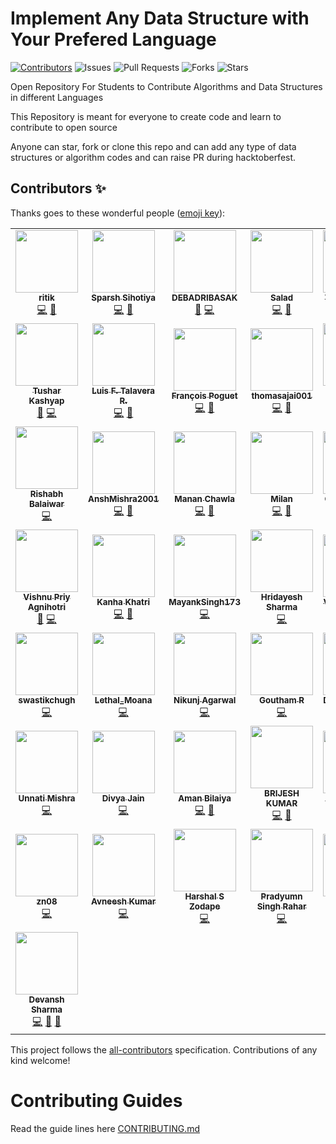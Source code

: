 # Implement Any Data Structure with Your Prefered Language


[![Contributors](https://img.shields.io/github/contributors/ephremdeme/data-structure-and-algorithms)](#contributors-)
![Issues](https://img.shields.io/github/issues/ephremdeme/data-structure-and-algorithms)
![Pull Requests](https://img.shields.io/github/issues-pr/ephremdeme/data-structure-and-algorithms)
![Forks](https://img.shields.io/github/forks/ephremdeme/data-structure-and-algorithms)
![Stars](https://img.shields.io/github/stars/ephremdeme/data-structure-and-algorithms)

Open Repository For Students to Contribute Algorithms and Data Structures in different Languages

This Repository is meant for everyone to create code and learn to contribute to open source

Anyone can star, fork or clone this repo and can add any type of data structures or algorithm codes and can raise PR during hacktoberfest.


## Contributors ✨

Thanks goes to these wonderful people ([emoji key](https://allcontributors.org/docs/en/emoji-key)):

<!-- ALL-CONTRIBUTORS-LIST:START - Do not remove or modify this section -->
<!-- prettier-ignore-start -->
<!-- markdownlint-disable -->
<table>
  <tr>
    <td align="center"><a href="https://github.com/ritik"><img src="https://avatars3.githubusercontent.com/u/1125629?v=4" width="100px;" alt=""/><br /><sub><b>ritik</b></sub></a><br /><a href="https://github.com/ephremdeme/data-structure-and-algorithms/commits?author=ritik" title="Code">💻</a> <a href="#design-ritik" title="Design">🎨</a></td>
    <td align="center"><a href="http://sparshsihotiya.me/"><img src="https://avatars2.githubusercontent.com/u/58358499?v=4" width="100px;" alt=""/><br /><sub><b>Sparsh Sihotiya</b></sub></a><br /><a href="https://github.com/ephremdeme/data-structure-and-algorithms/commits?author=sparshs413" title="Code">💻</a> <a href="#ideas-sparshs413" title="Ideas, Planning, & Feedback">🤔</a></td>
    <td align="center"><a href="http://DEBADRIBASAK.github.io"><img src="https://avatars2.githubusercontent.com/u/32904247?v=4" width="100px;" alt=""/><br /><sub><b>DEBADRIBASAK</b></sub></a><br /><a href="#ideas-DEBADRIBASAK" title="Ideas, Planning, & Feedback">🤔</a> <a href="https://github.com/ephremdeme/data-structure-and-algorithms/commits?author=DEBADRIBASAK" title="Code">💻</a></td>
    <td align="center"><a href="https://github.com/TastySalad"><img src="https://avatars2.githubusercontent.com/u/29716545?v=4" width="100px;" alt=""/><br /><sub><b>Salad</b></sub></a><br /><a href="https://github.com/ephremdeme/data-structure-and-algorithms/commits?author=TastySalad" title="Code">💻</a> <a href="#design-TastySalad" title="Design">🎨</a></td>
    <td align="center"><a href="https://github.com/gulvaibhav20"><img src="https://avatars0.githubusercontent.com/u/43981794?v=4" width="100px;" alt=""/><br /><sub><b>Vaibhav Gulati</b></sub></a><br /><a href="#ideas-gulvaibhav20" title="Ideas, Planning, & Feedback">🤔</a> <a href="https://github.com/ephremdeme/data-structure-and-algorithms/commits?author=gulvaibhav20" title="Code">💻</a></td>
    <td align="center"><a href="https://github.com/amanjhurani"><img src="https://avatars2.githubusercontent.com/u/47776459?v=4" width="100px;" alt=""/><br /><sub><b>Aman Jhurani</b></sub></a><br /><a href="#ideas-amanjhurani" title="Ideas, Planning, & Feedback">🤔</a> <a href="https://github.com/ephremdeme/data-structure-and-algorithms/commits?author=amanjhurani" title="Code">💻</a></td>
    <td align="center"><a href="https://github.com/PRITI24"><img src="https://avatars3.githubusercontent.com/u/42322432?v=4" width="100px;" alt=""/><br /><sub><b>Priti Jha</b></sub></a><br /><a href="https://github.com/ephremdeme/data-structure-and-algorithms/commits?author=PRITI24" title="Code">💻</a> <a href="#design-PRITI24" title="Design">🎨</a></td>
  </tr>
  <tr>
    <td align="center"><a href="https://dev.to/tusharkashyap63"><img src="https://avatars3.githubusercontent.com/u/65089058?v=4" width="100px;" alt=""/><br /><sub><b>Tushar Kashyap</b></sub></a><br /><a href="#design-tusharkashyap63" title="Design">🎨</a> <a href="https://github.com/ephremdeme/data-structure-and-algorithms/commits?author=tusharkashyap63" title="Code">💻</a></td>
    <td align="center"><a href="https://github.com/LuisFerTR"><img src="https://avatars1.githubusercontent.com/u/47088091?v=4" width="100px;" alt=""/><br /><sub><b>Luis F. Talavera R.</b></sub></a><br /><a href="https://github.com/ephremdeme/data-structure-and-algorithms/commits?author=LuisFerTR" title="Code">💻</a> <a href="#ideas-LuisFerTR" title="Ideas, Planning, & Feedback">🤔</a></td>
    <td align="center"><a href="http://francois.poguet.com"><img src="https://avatars3.githubusercontent.com/u/59446609?v=4" width="100px;" alt=""/><br /><sub><b>François Poguet</b></sub></a><br /><a href="https://github.com/ephremdeme/data-structure-and-algorithms/commits?author=FrancoisPog" title="Code">💻</a> <a href="#ideas-FrancoisPog" title="Ideas, Planning, & Feedback">🤔</a></td>
    <td align="center"><a href="https://github.com/thomasajai001"><img src="https://avatars2.githubusercontent.com/u/56961709?v=4" width="100px;" alt=""/><br /><sub><b>thomasajai001</b></sub></a><br /><a href="https://github.com/ephremdeme/data-structure-and-algorithms/commits?author=thomasajai001" title="Code">💻</a> <a href="#design-thomasajai001" title="Design">🎨</a></td>
    <td align="center"><a href="https://github.com/ephremdeme"><img src="https://avatars1.githubusercontent.com/u/38384199?v=4" width="100px;" alt=""/><br /><sub><b>Ephrem Demelash</b></sub></a><br /><a href="https://github.com/ephremdeme/data-structure-and-algorithms/commits?author=ephremdeme" title="Code">💻</a> <a href="#design-ephremdeme" title="Design">🎨</a> <a href="#ideas-ephremdeme" title="Ideas, Planning, & Feedback">🤔</a></td>
    <td align="center"><a href="https://github.com/nikki003"><img src="https://avatars3.githubusercontent.com/u/43932492?v=4" width="100px;" alt=""/><br /><sub><b>Nikki Bhalodiya</b></sub></a><br /><a href="https://github.com/ephremdeme/data-structure-and-algorithms/commits?author=nikki003" title="Code">💻</a> <a href="#design-nikki003" title="Design">🎨</a></td>
    <td align="center"><a href="https://github.com/ek08"><img src="https://avatars1.githubusercontent.com/u/63246960?v=4" width="100px;" alt=""/><br /><sub><b>Ehtesham</b></sub></a><br /><a href="https://github.com/ephremdeme/data-structure-and-algorithms/commits?author=ek08" title="Code">💻</a></td>
  </tr>
  <tr>
    <td align="center"><a href="https://github.com/rishabh15b"><img src="https://avatars3.githubusercontent.com/u/55358003?v=4" width="100px;" alt=""/><br /><sub><b>Rishabh Balaiwar</b></sub></a><br /><a href="https://github.com/ephremdeme/data-structure-and-algorithms/commits?author=rishabh15b" title="Code">💻</a></td>
    <td align="center"><a href="https://github.com/AnshMishra2001"><img src="https://avatars0.githubusercontent.com/u/55917516?v=4" width="100px;" alt=""/><br /><sub><b>AnshMishra2001</b></sub></a><br /><a href="https://github.com/ephremdeme/data-structure-and-algorithms/commits?author=AnshMishra2001" title="Code">💻</a> <a href="#ideas-AnshMishra2001" title="Ideas, Planning, & Feedback">🤔</a></td>
    <td align="center"><a href="https://github.com/mananchawla2005"><img src="https://avatars3.githubusercontent.com/u/42414965?v=4" width="100px;" alt=""/><br /><sub><b>Manan Chawla</b></sub></a><br /><a href="https://github.com/ephremdeme/data-structure-and-algorithms/commits?author=mananchawla2005" title="Code">💻</a> <a href="#ideas-mananchawla2005" title="Ideas, Planning, & Feedback">🤔</a></td>
    <td align="center"><a href="https://github.com/milan090"><img src="https://avatars3.githubusercontent.com/u/56679289?v=4" width="100px;" alt=""/><br /><sub><b>Milan</b></sub></a><br /><a href="https://github.com/ephremdeme/data-structure-and-algorithms/commits?author=milan090" title="Code">💻</a> <a href="#design-milan090" title="Design">🎨</a></td>
    <td align="center"><a href="https://www.linkedin.com/in/gaurav-madan-210b62177/"><img src="https://avatars1.githubusercontent.com/u/54912404?v=4" width="100px;" alt=""/><br /><sub><b>Gaurav Madan</b></sub></a><br /><a href="https://github.com/ephremdeme/data-structure-and-algorithms/commits?author=gauravmadan583" title="Code">💻</a></td>
    <td align="center"><a href="https://github.com/meghnabajoria"><img src="https://avatars0.githubusercontent.com/u/50470784?v=4" width="100px;" alt=""/><br /><sub><b>meghnabajoria</b></sub></a><br /><a href="https://github.com/ephremdeme/data-structure-and-algorithms/commits?author=meghnabajoria" title="Code">💻</a> <a href="#ideas-meghnabajoria" title="Ideas, Planning, & Feedback">🤔</a></td>
    <td align="center"><a href="https://github.com/Richie94"><img src="https://avatars1.githubusercontent.com/u/7793923?v=4" width="100px;" alt=""/><br /><sub><b>Richard Kwasnicki</b></sub></a><br /><a href="https://github.com/ephremdeme/data-structure-and-algorithms/commits?author=Richie94" title="Code">💻</a> <a href="#design-Richie94" title="Design">🎨</a></td>
  </tr>
  <tr>
    <td align="center"><a href="https://iamvpa.github.io/pw/"><img src="https://avatars1.githubusercontent.com/u/48381326?v=4" width="100px;" alt=""/><br /><sub><b>Vishnu Priy Agnihotri</b></sub></a><br /><a href="#design-iamvpa" title="Design">🎨</a> <a href="https://github.com/ephremdeme/data-structure-and-algorithms/commits?author=iamvpa" title="Code">💻</a></td>
    <td align="center"><a href="http://kanhakhatri065@gmail.com"><img src="https://avatars2.githubusercontent.com/u/47973882?v=4" width="100px;" alt=""/><br /><sub><b>Kanha Khatri</b></sub></a><br /><a href="https://github.com/ephremdeme/data-structure-and-algorithms/commits?author=Kanhakhatri065" title="Code">💻</a> <a href="#ideas-Kanhakhatri065" title="Ideas, Planning, & Feedback">🤔</a></td>
    <td align="center"><a href="https://github.com/MayankSingh173"><img src="https://avatars0.githubusercontent.com/u/60806242?v=4" width="100px;" alt=""/><br /><sub><b>MayankSingh173</b></sub></a><br /><a href="https://github.com/ephremdeme/data-structure-and-algorithms/commits?author=MayankSingh173" title="Code">💻</a></td>
    <td align="center"><a href="https://hridayeshsharma.com"><img src="https://avatars2.githubusercontent.com/u/12582432?v=4" width="100px;" alt=""/><br /><sub><b>Hridayesh Sharma</b></sub></a><br /><a href="https://github.com/ephremdeme/data-structure-and-algorithms/commits?author=vyasriday" title="Code">💻</a></td>
    <td align="center"><a href="http://vivekagent47.github.io"><img src="https://avatars2.githubusercontent.com/u/48582432?v=4" width="100px;" alt=""/><br /><sub><b>Vivek Chauhan</b></sub></a><br /><a href="https://github.com/ephremdeme/data-structure-and-algorithms/commits?author=Vivekagent47" title="Code">💻</a> <a href="#ideas-Vivekagent47" title="Ideas, Planning, & Feedback">🤔</a></td>
    <td align="center"><a href="https://github.com/parinay602"><img src="https://avatars0.githubusercontent.com/u/68812492?v=4" width="100px;" alt=""/><br /><sub><b>parinay602</b></sub></a><br /><a href="https://github.com/ephremdeme/data-structure-and-algorithms/commits?author=parinay602" title="Code">💻</a></td>
    <td align="center"><a href="http://yashasvimisra@outlook.com"><img src="https://avatars0.githubusercontent.com/u/54177363?v=4" width="100px;" alt=""/><br /><sub><b>Yashasvi Misra</b></sub></a><br /><a href="https://github.com/ephremdeme/data-structure-and-algorithms/commits?author=yashasvimisra2798" title="Code">💻</a> <a href="#ideas-yashasvimisra2798" title="Ideas, Planning, & Feedback">🤔</a></td>
  </tr>
  <tr>
    <td align="center"><a href="https://github.com/swastikchugh"><img src="https://avatars0.githubusercontent.com/u/17880938?v=4" width="100px;" alt=""/><br /><sub><b>swastikchugh</b></sub></a><br /><a href="https://github.com/ephremdeme/data-structure-and-algorithms/commits?author=swastikchugh" title="Code">💻</a></td>
    <td align="center"><a href="https://github.com/Palak-137"><img src="https://avatars0.githubusercontent.com/u/54790525?v=4" width="100px;" alt=""/><br /><sub><b>Lethal_Moana</b></sub></a><br /><a href="https://github.com/ephremdeme/data-structure-and-algorithms/commits?author=Palak-137" title="Code">💻</a></td>
    <td align="center"><a href="http://www.nikunjagarwal.social"><img src="https://avatars0.githubusercontent.com/u/35420775?v=4" width="100px;" alt=""/><br /><sub><b>Nikunj Agarwal</b></sub></a><br /><a href="https://github.com/ephremdeme/data-structure-and-algorithms/commits?author=nikunjagarwal321" title="Code">💻</a></td>
    <td align="center"><a href="https://github.com/Druffl3"><img src="https://avatars2.githubusercontent.com/u/28187687?v=4" width="100px;" alt=""/><br /><sub><b>Goutham R</b></sub></a><br /><a href="https://github.com/ephremdeme/data-structure-and-algorithms/commits?author=Druffl3" title="Code">💻</a></td>
    <td align="center"><a href="http://indryanto.com"><img src="https://avatars3.githubusercontent.com/u/42679071?v=4" width="100px;" alt=""/><br /><sub><b>Dhiki Indryanto</b></sub></a><br /><a href="https://github.com/ephremdeme/data-structure-and-algorithms/commits?author=gebleksengek" title="Code">💻</a></td>
    <td align="center"><a href="https://pankajcoder1.github.io/Pankajcoder1/"><img src="https://avatars0.githubusercontent.com/u/54040417?v=4" width="100px;" alt=""/><br /><sub><b>Pankaj Kumar</b></sub></a><br /><a href="https://github.com/ephremdeme/data-structure-and-algorithms/commits?author=Pankajcoder1" title="Code">💻</a> <a href="#ideas-Pankajcoder1" title="Ideas, Planning, & Feedback">🤔</a></td>
    <td align="center"><a href="http://yeet.si"><img src="https://avatars3.githubusercontent.com/u/19249905?v=4" width="100px;" alt=""/><br /><sub><b>Matic Babnik</b></sub></a><br /><a href="https://github.com/ephremdeme/data-structure-and-algorithms/commits?author=MaticBabnik" title="Code">💻</a></td>
  </tr>
  <tr>
    <td align="center"><a href="https://webfolio-unnati.netlify.app/"><img src="https://avatars3.githubusercontent.com/u/54355445?v=4" width="100px;" alt=""/><br /><sub><b>Unnati Mishra</b></sub></a><br /><a href="https://github.com/ephremdeme/data-structure-and-algorithms/commits?author=CodesbyUnnati" title="Code">💻</a></td>
    <td align="center"><a href="https://github.com/codermind-divya"><img src="https://avatars0.githubusercontent.com/u/49811570?v=4" width="100px;" alt=""/><br /><sub><b>Divya Jain</b></sub></a><br /><a href="https://github.com/ephremdeme/data-structure-and-algorithms/commits?author=codermind-divya" title="Code">💻</a></td>
    <td align="center"><a href="https://github.com/mnb27"><img src="https://avatars1.githubusercontent.com/u/52792904?v=4" width="100px;" alt=""/><br /><sub><b>Aman Bilaiya</b></sub></a><br /><a href="https://github.com/ephremdeme/data-structure-and-algorithms/commits?author=mnb27" title="Code">💻</a> <a href="#ideas-mnb27" title="Ideas, Planning, & Feedback">🤔</a></td>
    <td align="center"><a href="https://www.linkedin.com/in/brijesh-kumar-887b05174"><img src="https://avatars3.githubusercontent.com/u/36602697?v=4" width="100px;" alt=""/><br /><sub><b>BRIJESH KUMAR</b></sub></a><br /><a href="https://github.com/ephremdeme/data-structure-and-algorithms/commits?author=brijeshsos66" title="Code">💻</a> <a href="#design-brijeshsos66" title="Design">🎨</a></td>
    <td align="center"><a href="https://github.com/ANKITAKHAN"><img src="https://avatars1.githubusercontent.com/u/44711628?v=4" width="100px;" alt=""/><br /><sub><b>ANKITA KHAN</b></sub></a><br /><a href="https://github.com/ephremdeme/data-structure-and-algorithms/commits?author=ANKITAKHAN" title="Code">💻</a></td>
    <td align="center"><a href="http://nikhilrevankar.ml"><img src="https://avatars2.githubusercontent.com/u/27147431?v=4" width="100px;" alt=""/><br /><sub><b>Nikhil V Revankar</b></sub></a><br /><a href="https://github.com/ephremdeme/data-structure-and-algorithms/commits?author=nikhil3198" title="Code">💻</a> <a href="#design-nikhil3198" title="Design">🎨</a></td>
    <td align="center"><a href="https://github.com/pranavkhapra"><img src="https://avatars2.githubusercontent.com/u/66990090?v=4" width="100px;" alt=""/><br /><sub><b>Pranav Khapra</b></sub></a><br /><a href="https://github.com/ephremdeme/data-structure-and-algorithms/commits?author=pranavkhapra" title="Code">💻</a> <a href="#design-pranavkhapra" title="Design">🎨</a></td>
  </tr>
  <tr>
    <td align="center"><a href="https://github.com/SATAKSHI08"><img src="https://avatars2.githubusercontent.com/u/56965113?v=4" width="100px;" alt=""/><br /><sub><b>zn08</b></sub></a><br /><a href="https://github.com/ephremdeme/data-structure-and-algorithms/commits?author=SATAKSHI08" title="Code">💻</a></td>
    <td align="center"><a href="https://cybertron-avneesh.github.io/My-Website/"><img src="https://avatars3.githubusercontent.com/u/54072374?v=4" width="100px;" alt=""/><br /><sub><b>Avneesh Kumar</b></sub></a><br /><a href="https://github.com/ephremdeme/data-structure-and-algorithms/commits?author=Cybertron-Avneesh" title="Code">💻</a></td>
    <td align="center"><a href="https://github.com/Harshalszz"><img src="https://avatars3.githubusercontent.com/u/61976596?v=4" width="100px;" alt=""/><br /><sub><b>Harshal S Zodape </b></sub></a><br /><a href="https://github.com/ephremdeme/data-structure-and-algorithms/commits?author=Harshalszz" title="Code">💻</a></td>
    <td align="center"><a href="https://hannibal404.netlify.app/"><img src="https://avatars1.githubusercontent.com/u/54623625?v=4" width="100px;" alt=""/><br /><sub><b>Pradyumn Singh Rahar</b></sub></a><br /><a href="https://github.com/ephremdeme/data-structure-and-algorithms/commits?author=Hannibal404" title="Code">💻</a></td>
    <td align="center"><a href="https://github.com/khare-agraj"><img src="https://avatars3.githubusercontent.com/u/57792711?v=4" width="100px;" alt=""/><br /><sub><b>Agraj Khare</b></sub></a><br /><a href="https://github.com/ephremdeme/data-structure-and-algorithms/commits?author=khare-agraj" title="Code">💻</a></td>
    <td align="center"><a href="https://linktr.ee/akshatkhanna"><img src="https://avatars3.githubusercontent.com/u/32996284?v=4" width="100px;" alt=""/><br /><sub><b>Akshat Khanna</b></sub></a><br /><a href="https://github.com/ephremdeme/data-structure-and-algorithms/commits?author=khannakshat7" title="Code">💻</a> <a href="#ideas-khannakshat7" title="Ideas, Planning, & Feedback">🤔</a> <a href="#design-khannakshat7" title="Design">🎨</a></td>
    <td align="center"><a href="https://github.com/amarks444"><img src="https://avatars3.githubusercontent.com/u/54015772?v=4" width="100px;" alt=""/><br /><sub><b>AMAR SHANKAR</b></sub></a><br /><a href="https://github.com/ephremdeme/data-structure-and-algorithms/commits?author=amarks444" title="Code">💻</a> <a href="#ideas-amarks444" title="Ideas, Planning, & Feedback">🤔</a> <a href="#design-amarks444" title="Design">🎨</a></td>
  </tr>
  <tr>
    <td align="center"><a href="https://github.com/devansh9011"><img src="https://avatars2.githubusercontent.com/u/42490656?v=4" width="100px;" alt=""/><br /><sub><b>Devansh Sharma</b></sub></a><br /><a href="https://github.com/ephremdeme/data-structure-and-algorithms/commits?author=devansh9011" title="Code">💻</a> <a href="#ideas-devansh9011" title="Ideas, Planning, & Feedback">🤔</a> <a href="#design-devansh9011" title="Design">🎨</a></td>
  </tr>
</table>

<!-- markdownlint-enable -->
<!-- prettier-ignore-end -->
<!-- ALL-CONTRIBUTORS-LIST:END -->

This project follows the [all-contributors](https://github.com/all-contributors/all-contributors) specification. Contributions of any kind welcome!


# Contributing Guides

Read the guide lines here [CONTRIBUTING.md](CONTRIBUTING.md)
